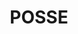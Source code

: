 ---
layout: layouts/base-article.njk
title: POSSE
excerpt: "Guides related to using syndication model POSSE - Publish (on your) Own Site, Syndicate Elsewhere"
categories: browse
tags: [guide,Sharing your content,Sub,POSSE]
primary_tag: Sharing your content
secondary_tag: POSSE

identifier: sharing-your-content
---